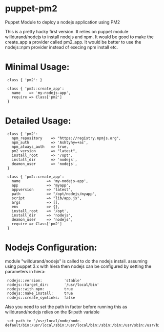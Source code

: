 puppet-pm2
==========

Puppet Module to deploy a nodejs application using PM2 

This is a pretty hacky first version. 
It relies on puppet module willdurand/nodejs to install nodejs and npm.
It would be good to make the create_app a provider called pm2_app.
It would be better to use the nodejs::npm provider instead of execing npm install etc.  



Minimal Usage: 
=============

     class { 'pm2': }

     class { 'pm2::create_app':
       name    => 'my-nodejs-app',
       require => Class['pm2']
     } 
 

Detailed Usage:
===============

     class { 'pm2':
       npm_repository    => "https://registry.npmjs.org",
       npm_auth          => 'Ashtyhy=+as',
       npm_always_auth   => true,
       pm2_version       => "latest",
       install_root      => '/opt',
       install_dir       => 'nodejs',
       deamon_user       => 'nodejs',  
     }

     class { 'pm2::create_app':
       name            => 'my-nodejs-app',
       app             => 'myapp',
       appversion      => 'latest',
       path            => "/opt/nodejs/myapp",
       script          => "lib/app.js",              
       args            => [],
       env             => {},
       install_root    => '/opt',
       install_dir     => 'nodejs',
       deamon_user     => 'nodejs',     
       require => Class['pm2']
     } 
 
Nodejs Configuration: 
====================

 module "willdurand/nodejs" is called to do the nodejs install. 
 assuming using puppet 3.x with hiera then nodejs can be configured by setting the parameters in hiera:

     nodejs::version:          'stable'
     nodejs::target_dir:       '/usr/local/bin'
     nodejs::with_npm:         true
     nodejs::make_install:     true
     nodejs::create_symlinks:  false
     
 Also you need to set the path in factor before running this as willdurand/nodejs relies on the $::path variable
  
     set path to '/usr/local/node/node-default/bin:/usr/local/sbin:/usr/local/bin:/sbin:/bin:/usr/sbin:/usr/bin'

